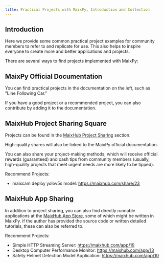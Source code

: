 ```yaml
---
title: Practical Projects with MaixPy, Introduction and Collection
---
```


## Introduction

Here we provide some common practical project examples for community members to refer to and replicate for use. This also helps to inspire everyone to create more and better applications and projects.

There are several ways to find projects implemented with MaixPy:

## MaixPy Official Documentation

You can find practical projects in the documentation on the left, such as "Line Following Car."

If you have a good project or a recommended project, you can also contribute by adding it to the documentation.


## MaixHub Project Sharing Square

Projects can be found in the [MaixHub Project Sharing](https://maixhub.com/share?type=project) section.

High-quality shares will also be linked to the MaixPy official documentation.

You can also share your project-making methods, which will receive official rewards (guaranteed) and cash tips from community members (usually, high-quality projects that meet urgent needs are more likely to be tipped).

Recommend Projects:
* maixcam deploy yolov5s model: https://maixhub.com/share/23



## MaixHub App Sharing

In addition to project sharing, you can also find directly runnable applications at the [MaixHub App Store](https://maixhub.com/app), some of which might be written in MaixPy. If the author has provided the source code or written detailed tutorials, these can also be referred to.

Recommend Projects:
* Simple HTTP Streaming Server: https://maixhub.com/app/19
* Desktop Computer Performance Monitor: https://maixhub.com/app/13
* Safety Helmet Detection Model Application: https://maixhub.com/app/10
